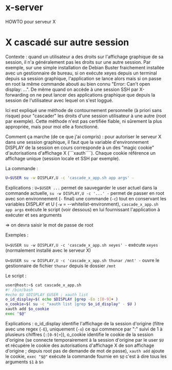 # x-server
HOWTO pour serveur X

# X cascadé sur autre session
Contexte : quand un utilisateur a des droits sur l'affichage graphique de sa session, il n'a généralement pas les droits sur une autre session. Par exemple, sur une simple installation de Debian Buster fraichement installée avec un gestionnaire de bureau, si on exécute xeyes depuis un terminal depuis sa session graphique, l'application se lance alors mais si on passe en root la même commande abouti au bien connu "Error: Can't open display: ...". De même quand on accède à une session SSH par X-forwarding on ne peut lancer des applications graphique que depuis la session de l'utilisateur avec lequel on s'est loggué.

Ici est expliqué une méthode de contournement personnelle (à priori sans risque) pour "cascader" les droits d'une session utilisateur à une autre (root par exemple). Cette méthode n'est pas certifiée fiable, ni sûrement la plus appropriée, mais pour moi elle a fonctionné.

Comment ça marche (de ce que j'ai compris) : pour autoriser le serveur X dans une session graphique, il faut que la variable d'environnement DISPLAY de la session en cours corresponde à un des "magic cookie" d'autorisations d'affichage X (```xauth````). Chaque cookie référence un affichage unique (session locale et SSH par exemple).

La commande :
```sh
U=$USER su -w DISPLAY,U -c 'cascade_x_app.sh app args' -
```
Explications : ```U=$USER ...``` permet de sauvegarder le user actuel dans la commande actuelle, ```su -w DISPLAY,U -c '...' -``` permet de passer en root avec son environnement (```-``` final) une commande (```-c```) tout en conservant les variables DISPLAY et U (```-w``` = --whitelist-environment), ```cascade_x_app.sh app args``` exécute le script (voir dessous) en lui fournissant l'application à exécuter et ses arguments

=> on devra saisir le mot de passe de root

Exemples :

```U=$USER su -w DISPLAY,U -c 'cascade_x_app.sh xeyes' -``` exécute ```xeyes``` (normalement installé avec le serveur X)

```U=$USER su -w DISPLAY,U -c 'cascade_x_app.sh thunar /mnt' -``` ouvre le gestionnaire de fichier ```thunar``` depuis le dossier ```/mnt```


Le script :
```sh
user@host:~$ cat cascade_x_app.sh
#! /bin/bash
#echo $U $DISPLAY $USER ; xauth list
o_id_display=$( echo $DISPLAY |grep -Eo :[0-9]+ )
o_cookie=$( su -c "xauth list |grep $o_id_display" - $U )
xauth add $o_cookie
exec "$@"
```
Explications : o_id_display identifie l'affichage de la session d'origine (filtre avec une regex (```-E```), uniquement (```-o```) ce qui commence par ":" suivi de 1 à plusieurs chiffres (```:[0-9]+```)), o_cookie identifie le cookie de la session d'origine (se connecte temporairement à la session d'origine par le user ```$U``` et récupère le cookie des autorisations d'affichage X de son affichage d'origine ; depuis root pas de demande de mot de passe), ```xauth add``` ajoute le cookie, ```exec "$@"``` exécute la commande fournie en ```$@``` c'est à dire tous les arguments ```$1``` à ```$n```

